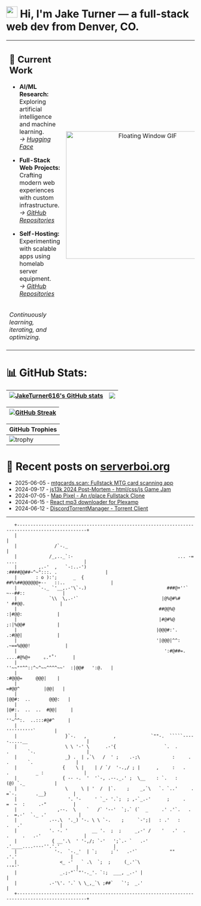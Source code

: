<h1><img src="https://user-images.githubusercontent.com/42378118/110234147-e3259600-7f4e-11eb-95be-0c4047144dea.gif" width="30"> Hi, I'm Jake Turner — a full-stack web dev from Denver, CO.</h1>
<table>
<tr>
<td>

## 🔭 Current Work  

- **AI/ML Research:** Exploring artificial intelligence and machine learning.  
  _→ [Hugging Face](https://huggingface.co/JakeTurner616)_

- **Full-Stack Web Projects:** Crafting modern web experiences with custom infrastructure.  
  _→ [GitHub Repositories](https://github.com/JakeTurner616?tab=repositories)_

- **Self-Hosting:** Experimenting with scalable apps using homelab server equipment.  
  _→ [GitHub Repositories](https://github.com/JakeTurner616?tab=repositories)_

<br>
<i>Continuously learning, iterating, and optimizing.</i>
</br>
<br>

</td>
<td align="center">
  <img src="https://media3.giphy.com/media/v1.Y2lkPTc5MGI3NjExNHB6emt1MmZqMW5weWpxbHNpZ2Y5bDdpc2hyeTVvbGoxdzliYnY0ayZlcD12MV9pbnRlcm5hbF9naWZfYnlfaWQmY3Q9Zw/26tPgbUUcfS5IWiTm/giphy.gif" 
       alt="Floating Window GIF" 
       width="420" 
       height="340"/>
  <br />
</td>
</tr>
</table>

# 📊 GitHub Stats:
| <a href="https://github.com/anuraghazra/github-readme-stats"><img align="center" src="https://github-readme-stats.vercel.app/api?username=JakeTurner616&show_icons=true&include_all_commits=true&theme=default&hide_border=true&show_icons=true&show=prs_merged,prs_merged_percentage&hide=contribs,issues" alt="JakeTurner616's GitHub stats" /></a> | <a href="https://github.com/anuraghazra/github-readme-stats"><img align="center" src="https://github-readme-stats.vercel.app/api/top-langs/?username=JakeTurner616&layout=compact&theme=default&hide_border=true&size_weight=0.2&count_weight=0.8" /></a> |
| ------------- | ------------- |

| <a href="https://git.io/streak-stats"><img src="https://streak-stats.demolab.com?user=JakeTurner616&card_width=777" alt="GitHub Streak" /></a>
| ------------- |

| GitHub Trophies |
|------------------|
| ![trophy](https://github-profile-trophy.vercel.app/?username=JakeTurner616&column=7&margin-w=15&margin-h=15&no-frame=true&flat) |

# 📰 Recent posts on [serverboi.org](https://serverboi.org)

<!-- feed start -->
- 2025-06-05 - [mtgcards.scan: Fullstack MTG card scanning app](https://serverboi.org/posts/mtgcards-scan/)
- 2024-09-17 - [js13k 2024 Post-Mortem - html/css/js Game Jam](https://serverboi.org/posts/js13k-Post-Mortem/)
- 2024-07-05 - [Map Pixel - An r/place Fullstack Clone](https://serverboi.org/posts/map-pixel-app/)
- 2024-06-15 - [React mp3 downloader for Plexamp](https://serverboi.org/posts/mp3-react-app/)
- 2024-06-12 - [DiscordTorrentManager - Torrent Client](https://serverboi.org/posts/DiscordTorrentManager/)
<!-- feed end -->

---


```
   +------------------------------------------------------------------------------------------------+
   |                                                                                                |
   |              /`-._                                                                             |
   |            /_,.._`:-                                       ... -= ....                         |
   |        ,.-'  ,   `-:..-')                                 :####@@##~^~":::. .                  |
   |       : o ):';      _  {                                ##%%##@@@@@@+--   ::..                 |
   |        `-._ `'__,.-'\`-.)                              ###@+''`           ~--##::              |
   |            `\\  \,.-'`                               |@%@#%#               ' ##@@.             |
   |                                                     ##@@%@                  :|#@@:             |
   |                                                     |#@#%@                  ;:|%@@#            |
   |                                                    |@@@#:'.                 .:#@@|             |
   |                                                    '|@@@|^^:             .~==%@@@!             |
   |                                                       ':#@##=.        ....#@%@+     ｡.°˚'      |
   |                                                         ''~~""^^::^~^~~^^^^~~'  :|@@#   ':@.   |
   |                                                                             :#@@@=     @@@|    |
   |                                                                           =#@@^         |@@|   |
   |                                                                         |@@#:  ..       @@@:   |
   |                                                                        |@#:.  ..  ..  #@@|     |
   |                                                                         ''~^^:.  ..:::#@#^     |
   |                                                                              ''''''''''`       |
   |                  }`-.   ,          ,             `""-.  `````-----.....__                      |
   |                  \ \ '-' \      .-'{                  `.  .      .       `-.                   |
   |                  _} .  | ,`\   /  ' ;    .-;\            :     .     .       `.                |
   |                 {    \ |    | / `/  '-.,/ ; |      ,     :   .    .          _ :               |
   |                 { -- -.  '  '`-, .--._.' ;  \__    : `.   :                  (@) `._           |
   |                  \     \ | '  /  |`.    ;    _,`\   `. `..'     .     =`-.       .__}          |
   |                   '. '-     ' `_- '.`;  ; ,-`_.-'      ;     .        =  ~  :     .-"          |
   |               ,--.  \    `   /` '--'  `;.` (`  _     .' .'`.   .    .  =.-'  `._ .'            |
   |            .--.\  '._) '-. \ \ `-.    ;     `-';|   : .'   :               .   .'              |
   |            '. -. '         __ '.  ;  ;     _,-' /    '   .'  .    .     .   .-'                |
   |             { __'.\  ' '-,/; `-'   ';`.- `   .-'       .'____....----''.'.'                    |
   |              '-.  `-._'  | `;     ;`'   .-'`            ""             .'.'                    |
   |                <_ -'   ` .\  `;  ;     (_.'`\                        ''"'`                     |
   |                _.;-"``"'-._'. `:;  ___, _.-' |                                                 |
   |            .-'\'. '.` \ \_,_`\ ;##`   `';  _.'                                                 |
   +------------------------------------------------------------------------------------------------+
```
